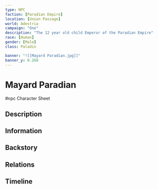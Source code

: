 ```yaml
---
type: NPC 
faction: [Paradian Empire] 
location: [Union Passage] 
world: Adestria 
campaign: "One" 
description: "The 12 year old child Emperor of the Paradian Empire" 
race: [Human] 
gender: [Male] 
class: Paladin

banner: "![[Mayard Paradian.jpg]]"
banner_y: 0.268
---
```


# Mayard Paradian
#npc 
<span class="rightimg"><span class="smallimg"></span></span>
Character Sheet

## Description


## Information

## Backstory


## Relations


## Timeline